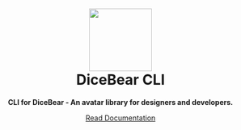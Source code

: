 <h1 align="center"><img src="https://dicebear.com/api/male/seed.svg?mood=happy" width="124" /> <br />DiceBear CLI</h1>
<p align="center">
  <strong>CLI for DiceBear - An avatar library for designers and developers.</strong>
</p>

<p align="center">
  <a href="https://dicebear.com/integrations/cli">
    Read Documentation
  </a>
</p>
